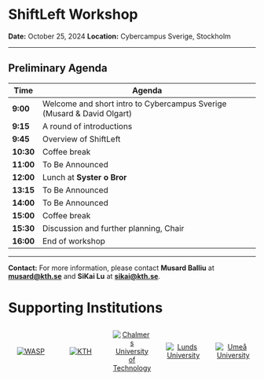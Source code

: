 # ShiftLeft Workshop
**Date:** October 25, 2024
**Location:** Cybercampus Sverige, Stockholm

---

## Preliminary Agenda

| **Time**   | **Agenda**                                                                                 |
|------------|---------------------------------------------------------------------------------------------|
| **9:00**   | Welcome and short intro to Cybercampus Sverige (Musard & David Olgart)                       |
| **9:15**   | A round of introductions                                                                    |
| **9:45**   | Overview of ShiftLeft                                                                       |
| **10:30**  | Coffee break                                                                                 |
| **11:00**  | To Be Announced |
| **12:00**  | Lunch at **Syster o Bror**                                                                       |
| **13:15**  | To Be Announced |
| **14:00**  | To Be Announced |
| **15:00**  | Coffee break                                                                                 |
| **15:30**  | Discussion and further planning, Chair                                                       |
| **16:00**  | End of workshop                                                                              |

---

**Contact:**
For more information, please contact **Musard Balliu** at **musard@kth.se** and **SiKai Lu** at **sikai@kth.se**.


# Supporting Institutions
<div style="display: flex; justify-content: center; align-items: center; flex-wrap: wrap; gap: 10px;">
<div style="flex: 1; text-align: center; padding: 10px;">
    <a href="https://wasp-sweden.org/" target="_blank">
      <img src="https://wasp-sweden.org/wp-content/themes/wasp/assets/img/logo.png" alt="WASP" style="max-width: 200px;">
    </a>
  </div>
  <div style="flex: 1; text-align: center; padding: 10px;">
    <a href="https://www.kth.se/" target="_blank">
      <img src="https://wasp-sweden.org/wp-content/uploads/2019/05/kth.png" alt="KTH" style="max-width: 100px;">
    </a>
  </div>
  <div style="flex: 1; text-align: center; padding: 10px;">
    <a href="http://www.chalmers.se/" target="_blank">
      <img src="https://wasp-sweden.org/wp-content/uploads/2019/05/chalmers1.png" alt="Chalmers University of Technology" style="max-width: 100px;">
    </a>
  </div>
  <div style="flex: 1; text-align: center; padding: 10px;">
    <a href="http://www.lth.se/" target="_blank">
      <img src="https://wasp-sweden.org/wp-content/uploads/2019/05/lunds1.png" alt="Lunds University" style="max-width: 100px;">
    </a>
  </div>
  <div style="flex: 1; text-align: center; padding: 10px;">
    <a href="http://www.umu.se/" target="_blank">
    <img src="https://wasp-sweden.org/wp-content/uploads/2019/05/umea-200x200.png" alt="Umeå University" style="max-width: 100px;">
    </a>
  </div>
</div>

